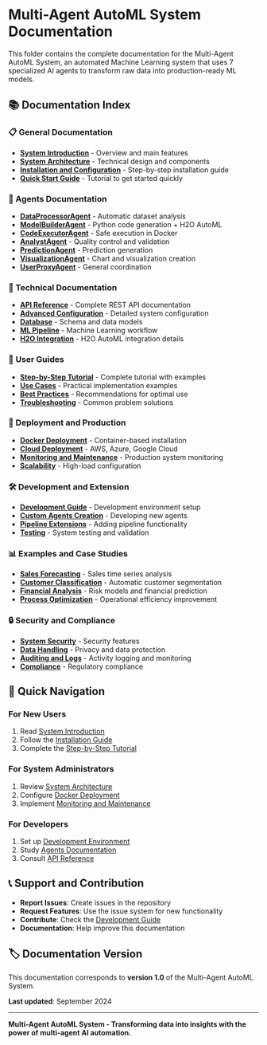 # Multi-Agent AutoML System Documentation

This folder contains the complete documentation for the Multi-Agent AutoML System, an automated Machine Learning system that uses 7 specialized AI agents to transform raw data into production-ready ML models.

## 📚 Documentation Index

### 📋 General Documentation
- [**System Introduction**](01_introduction.md) - Overview and main features
- [**System Architecture**](02_architecture.md) - Technical design and components
- [**Installation and Configuration**](03_installation.md) - Step-by-step installation guide
- [**Quick Start Guide**](04_quick_start.md) - Tutorial to get started quickly

### 🤖 Agents Documentation
- [**DataProcessorAgent**](agents/data_processor_agent.md) - Automatic dataset analysis
- [**ModelBuilderAgent**](agents/model_builder_agent.md) - Python code generation + H2O AutoML
- [**CodeExecutorAgent**](agents/code_executor_agent.md) - Safe execution in Docker
- [**AnalystAgent**](agents/analyst_agent.md) - Quality control and validation
- [**PredictionAgent**](agents/prediction_agent.md) - Prediction generation
- [**VisualizationAgent**](agents/visualization_agent.md) - Chart and visualization creation
- [**UserProxyAgent**](agents/user_proxy_agent.md) - General coordination

### 🔧 Technical Documentation
- [**API Reference**](api/api_reference.md) - Complete REST API documentation
- [**Advanced Configuration**](technical/advanced_configuration.md) - Detailed system configuration
- [**Database**](technical/database_schema.md) - Schema and data models
- [**ML Pipeline**](technical/ml_pipeline.md) - Machine Learning workflow
- [**H2O Integration**](technical/h2o_integration.md) - H2O AutoML integration details

### 📖 User Guides
- [**Step-by-Step Tutorial**](tutorials/step_by_step_tutorial.md) - Complete tutorial with examples
- [**Use Cases**](tutorials/use_cases.md) - Practical implementation examples
- [**Best Practices**](tutorials/best_practices.md) - Recommendations for optimal use
- [**Troubleshooting**](tutorials/troubleshooting.md) - Common problem solutions

### 🚀 Deployment and Production
- [**Docker Deployment**](deployment/docker_deployment.md) - Container-based installation
- [**Cloud Deployment**](deployment/cloud_deployment.md) - AWS, Azure, Google Cloud
- [**Monitoring and Maintenance**](deployment/monitoring.md) - Production system monitoring
- [**Scalability**](deployment/scalability.md) - High-load configuration

### 🛠️ Development and Extension
- [**Development Guide**](development/development_guide.md) - Development environment setup
- [**Custom Agents Creation**](development/custom_agents.md) - Developing new agents
- [**Pipeline Extensions**](development/pipeline_extensions.md) - Adding pipeline functionality
- [**Testing**](development/testing.md) - System testing and validation

### 📊 Examples and Case Studies
- [**Sales Forecasting**](examples/sales_forecasting.md) - Sales time series analysis
- [**Customer Classification**](examples/customer_classification.md) - Automatic customer segmentation
- [**Financial Analysis**](examples/financial_analysis.md) - Risk models and financial prediction
- [**Process Optimization**](examples/process_optimization.md) - Operational efficiency improvement

### 🔒 Security and Compliance
- [**System Security**](security/security_overview.md) - Security features
- [**Data Handling**](security/data_handling.md) - Privacy and data protection
- [**Auditing and Logs**](security/auditing.md) - Activity logging and monitoring
- [**Compliance**](security/compliance.md) - Regulatory compliance

## 🎯 Quick Navigation

### For New Users
1. Read [System Introduction](01_introduction.md)
2. Follow the [Installation Guide](03_installation.md)
3. Complete the [Step-by-Step Tutorial](tutorials/step_by_step_tutorial.md)

### For System Administrators
1. Review [System Architecture](02_architecture.md)
2. Configure [Docker Deployment](deployment/docker_deployment.md)
3. Implement [Monitoring and Maintenance](deployment/monitoring.md)

### For Developers
1. Set up [Development Environment](development/development_guide.md)
2. Study [Agents Documentation](agents/)
3. Consult [API Reference](api/api_reference.md)

## 📞 Support and Contribution

- **Report Issues**: Create issues in the repository
- **Request Features**: Use the issue system for new functionality
- **Contribute**: Check the [Development Guide](development/development_guide.md)
- **Documentation**: Help improve this documentation

## 🏷️ Documentation Version

This documentation corresponds to **version 1.0** of the Multi-Agent AutoML System.

**Last updated**: September 2024

---

**Multi-Agent AutoML System - Transforming data into insights with the power of multi-agent AI automation.**